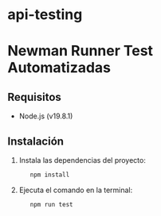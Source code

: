 # api-testing
# Newman Runner Test Automatizadas

## Requisitos

- Node.js (v19.8.1)

## Instalación


1. Instala las dependencias del proyecto:

   ```bash
      npm install
2. Ejecuta el comando en la terminal:
  
   ```bash
      npm run test